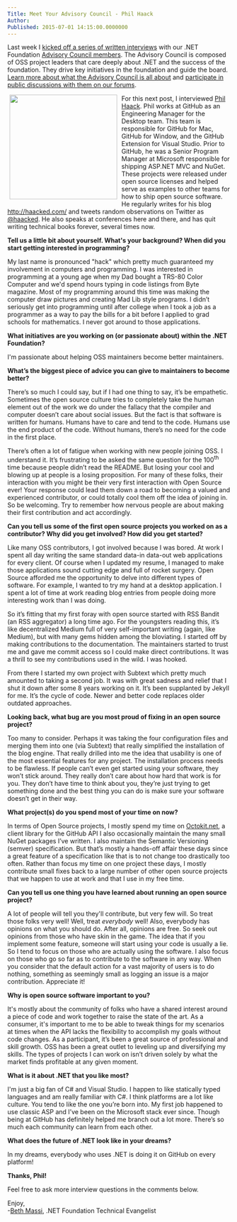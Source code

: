 ```yaml
---
Title: Meet Your Advisory Council - Phil Haack
Author: 
Published: 2015-07-01 14:15:00.0000000
---
```

<p>Last week I <a href="/tags/meet%20the%20team">kicked off a series of written interviews</a> with our .NET Foundation <a href="/about/board-of-directors#advisory-council">Advisory Council members</a>. The Advisory Council is composed of OSS project leaders that care deeply about .NET and the success of the foundation. They drive key initiatives in the foundation and guide the board. <a href="/assets/documents/net-foundation-advisory-council-proposal.pdf">Learn more about what the Advisory Council is all about</a> and <a href="http://forums.dotnetfoundation.org/c/governance/advisory-council">participate in public discussions with them on our forums</a>.</p>

<p><img width="243" height="236" style="background-image: none; float: left; margin: 0px 0px 0px 5px; display: inline; border-width: 0px; padding: 0px 10px 5px 0px;" alt="" src="/assets/members/phil.jpg" /></p>

<p>For this next post, I interviewed <a href="https://github.com/Haacked">Phil Haack</a>. Phil works at GitHub as an Engineering Manager for the Desktop team. This team is responsible for GitHub for Mac, GitHub for Window, and the GitHub Extension for Visual Studio. Prior to GitHub, he was a Senior Program Manager at Microsoft responsible for shipping ASP.NET MVC and NuGet. These projects were released under open source licenses and helped serve as examples to other teams for how to ship open source software. He regularly writes for his blog <a href="http://haacked.com/">http://haacked.com/</a> and tweets random observations on Twitter as <a href="https://twitter.com/haacked">@haacked</a>. He also speaks at conferences here and there, and has quit writing technical books forever, several times now.</p>

<p><strong>Tell us a little bit about yourself. What's your background? When did you start getting interested in programming?</strong></p>

<p>My last name is pronounced "hack" which pretty much guaranteed my involvement in computers and programming. I was interested in programming at a young age when my Dad bought a TRS-80 Color Computer and we'd spend hours typing in code listings from Byte magazine. Most of my programming around this time was making the computer draw pictures and creating Mad Lib style programs. I didn&rsquo;t seriously get into programming until after college when I took a job as a programmer as a way to pay the bills for a bit before I applied to grad schools for mathematics. I never got around to those applications.</p>

<p><strong>What initiatives are you working on (or passionate about) within the .NET Foundation?</strong></p>

<p>I'm passionate about helping OSS maintainers become better maintainers.</p>

<p><strong>What&rsquo;s the biggest piece of advice you can give to maintainers to become better?</strong></p>

<p>There&rsquo;s so much I could say, but if I had one thing to say, it&rsquo;s be empathetic. Sometimes the open source culture tries to completely take the human element out of the work we do under the fallacy that the compiler and computer doesn&rsquo;t care about social issues. But the fact is that software is written for humans. Humans have to care and tend to the code. Humans use the end product of the code. Without humans, there&rsquo;s no need for the code in the first place.</p>

<p>There&rsquo;s often a lot of fatigue when working with new people joining OSS. I understand it. It&rsquo;s frustrating to be asked the same question for the 100<sup>th</sup> time because people didn&rsquo;t read the README. But losing your cool and blowing up at people is a losing proposition. For many of these folks, their interaction with you might be their very first interaction with Open Source ever! Your response could lead them down a road to becoming a valued and experienced contributor, or could totally cool them off the idea of joining in. So be welcoming. Try to remember how nervous people are about making their first contribution and act accordingly.</p>

<p><strong>Can you tell us some of the first open source projects you worked on as a contributor? Why did you get involved? How did you get started?</strong></p>

<p>Like many OSS contributors, I got involved because I was bored. At work I spent all day writing the same standard data-in data-out web applications for every client. Of course when I updated my resume, I managed to make those applications sound cutting edge and full of rocket surgery. Open Source afforded me the opportunity to delve into different types of software. For example, I wanted to try my hand at a desktop application. I spent a lot of time at work reading blog entries from people doing more interesting work than I was doing.</p>

<p>So it&rsquo;s fitting that my first foray with open source started with&nbsp;RSS Bandit (an RSS aggregator) a long time ago. For the youngsters reading this, it&rsquo;s like decentralized Medium full of very self-important writing (again, like Medium), but with many gems hidden among the bloviating. I started off by making contributions to the documentation. The maintainers started to trust me and gave me commit access so I could make direct contributions. It was a thrill to see my contributions used in the wild. I was hooked.</p>

<p>From there I started my own project with Subtext which pretty much amounted to taking a second job. It was with great sadness and relief that I shut it down after some 8 years working on it. It&rsquo;s been supplanted by Jekyll for me. It&rsquo;s the cycle of code. Newer and better code replaces older outdated approaches.</p>

<p><strong>Looking back, what bug are you most proud of fixing in an open source project?</strong></p>

<p>Too many to consider. Perhaps it was taking the four configuration files and merging them into one (via Subtext) that really simplified the installation of the blog engine. That really drilled into me the idea that usability is one of the most essential features for any project. The installation process needs to be flawless. If people can&rsquo;t even get started using your software, they won&rsquo;t stick around. They really don&rsquo;t care about how hard that work is for you. They don&rsquo;t have time to think about you, they&rsquo;re just trying to get something done and the best thing you can do is make sure your software doesn&rsquo;t get in their way.</p>

<p><strong>What project(s) do you spend most of your time on now?</strong></p>

<p>In terms of Open Source projects, I mostly spend my time on <a href="https://github.com/octokit/octokit.net">Octokit.net</a>, a client library for the GitHub API I also occasionally maintain the many small NuGet packages I&rsquo;ve written. I also maintain the Semantic Versioning (semver) specification. But that&rsquo;s mostly a hands-off affair these days since a great feature of a specification like that is to not change too drastically too often. Rather than focus my time on one project these days, I mostly contribute small fixes back to a large number of other open source projects that we happen to use at work and that I use in my free time.</p>

<p><strong>Can you tell us one thing you have learned about running an open source project?</strong></p>

<p>A lot of people will tell you they'll contribute, but very few will. So treat those folks very well! Well, treat <em>everybody</em> well! Also, everybody has opinions on what you should do. After all, opinions are free. So seek out opinions from those who have skin in the game. The idea that if you implement some feature, someone will start using your code is usually a lie. So I tend to focus on those who are actually using the software. I also focus on those who go so far as to contribute to the software in any way. When you consider that the default action for a vast majority of users is to do nothing, something as seemingly small as logging an issue is a major contribution. Appreciate it!</p>

<p><strong>Why is open source software important to you?</strong></p>

<p>It's mostly about the community of folks who have a shared interest around a piece of code and work together to raise the state of the art. As a consumer, it's important to me to be able to tweak things for my scenarios at times when the API lacks the flexibility to accomplish my goals without code changes. As a participant, it&rsquo;s been a great source of professional and skill growth. OSS has been a great outlet to leveling up and diversifying my skills. The types of projects I can work on isn&rsquo;t driven solely by what the market finds profitable at any given moment.</p>

<p><strong>What is it about .NET that you like most?</strong></p>

<p>I'm just a big fan of C# and Visual Studio. I happen to like statically typed languages and am really familiar with C#. I think platforms are a lot like culture. You tend to like the one you&rsquo;re born into. My first job happened to use classic ASP and I&rsquo;ve been on the Microsoft stack ever since. Though being at GitHub has definitely helped me branch out a lot more. There&rsquo;s so much each community can learn from each other.</p>

<p><strong>What does the future of .NET look like in your dreams?</strong></p>

<p>In my dreams, everybody who uses .NET is doing it on GitHub on every platform!</p>

<p><strong>Thanks, Phil!</strong></p>

<p>Feel free to ask more interview questions in the comments below.</p>

<p>Enjoy, <br />-<a href="https://twitter.com/bethmassi">Beth Massi</a>, .NET Foundation Technical Evangelist</p>
